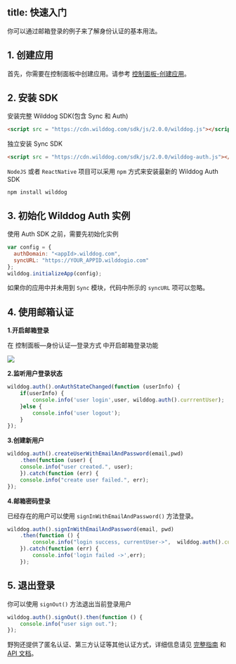 
title: 快速入门
---

你可以通过邮箱登录的例子来了解身份认证的基本用法。

## 1. 创建应用

首先，你需要在控制面板中创建应用。请参考 [控制面板-创建应用](/console/creat.html)。

## 2. 安装 SDK

安装完整 Wilddog SDK(包含 Sync 和 Auth)

```html
<script src = "https://cdn.wilddog.com/sdk/js/2.0.0/wilddog.js"></script>
```

独立安装 Sync  SDK

```html
<script src = "https://cdn.wilddog.com/sdk/js/2.0.0/wilddog-auth.js"></script>
```

`NodeJS` 或者 `ReactNative` 项目可以采用 `npm` 方式来安装最新的 Wilddog Auth SDK

```
npm install wilddog
```

## 3. 初始化 Wilddog Auth 实例

使用 Auth SDK 之前，需要先初始化实例

```javascript
var config = {
  authDomain: "<appId>.wilddog.com",
  syncURL: "https://YOUR_APPID.wilddogio.com" 
};
wilddog.initializeApp(config);
```

如果你的应用中并未用到 `Sync` 模块，代码中所示的 `syncURL` 项可以忽略。

## 4. 使用邮箱认证

**1.开启邮箱登录**

在 控制面板—身份认证—登录方式 中开启邮箱登录功能

![](/images/openemail.png)

**2.监听用户登录状态**

```js
wilddog.auth().onAuthStateChanged(function (userInfo) {
    if(userInfo) {
	    console.info('user login',user, wilddog.auth().currrentUser);
    }else {
	    console.info('user logout');
    }
});
```
**3.创建新用户**

```js
wilddog.auth().createUserWithEmailAndPassword(email,pwd)
	.then(function (user) {
    console.info("user created.", user);
	}).catch(function (err) {
    console.info("create user failed.", err);
});
```

**4.邮箱密码登录**

已经存在的用户可以使用 `signInWithEmailAndPassword()` 方法登录。

```js
wilddog.auth().signInWithEmailAndPassword(email, pwd)
    .then(function () {
        console.info("login success, currentUser->",  wilddog.auth().currentUser);
    }).catch(function (err) {
        console.info('login failed ->',err);
    });
```

## 5. 退出登录

你可以使用 `signOut()` 方法退出当前登录用户

```js
wilddog.auth().signOut().then(function () {
    console.info("user sign out.");
});
```



野狗还提供了匿名认证、第三方认证等其他认证方式，详细信息请见 [完整指南](/guide/auth/core/concept.html) 和  [API 文档](/api/auth/web.html)。